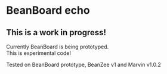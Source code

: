# BeanBoard echo
## This is a work in progress!  
Currently BeanBoard is being prototyped.  
This is experimental code!  

Tested on BeanBoard prototype, BeanZee v1 and Marvin v1.0.2  